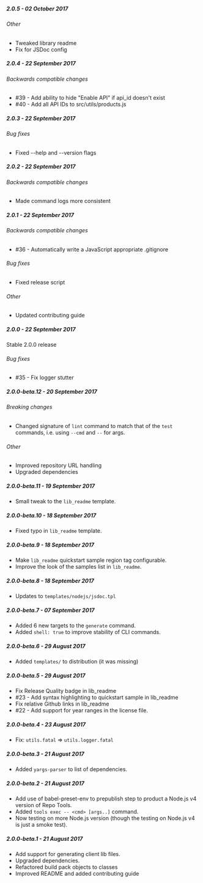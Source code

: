 ##### 2.0.5 - 02 October 2017

###### Other
- Tweaked library readme
- Fix for JSDoc config

##### 2.0.4 - 22 September 2017

###### Backwards compatible changes
- #39 - Add ability to hide "Enable API" if api_id doesn't exist
- #40 - Add all API IDs to src/utils/products.js

##### 2.0.3 - 22 September 2017

###### Bug fixes
- Fixed --help and --version flags

##### 2.0.2 - 22 September 2017

###### Backwards compatible changes
- Made command logs more consistent

##### 2.0.1 - 22 September 2017

###### Backwards compatible changes
- #36 - Automatically write a JavaScript appropriate .gitignore

###### Bug fixes
- Fixed release script

###### Other
- Updated contributing guide

##### 2.0.0 - 22 September 2017

Stable 2.0.0 release

###### Bug fixes
- #35 - Fix logger stutter

##### 2.0.0-beta.12 - 20 September 2017

###### Breaking changes
- Changed signature of `lint` command to match that of the `test` commands, i.e. using `--cmd` and `--` for args.

###### Other
- Improved repository URL handling
- Upgraded dependencies

##### 2.0.0-beta.11 - 19 September 2017

- Small tweak to the `lib_readme` template.

##### 2.0.0-beta.10 - 18 September 2017

- Fixed typo in `lib_readme` template.

##### 2.0.0-beta.9 - 18 September 2017

- Make `lib_readme` quickstart sample region tag configurable.
- Improve the look of the samples list in `lib_readme`.

##### 2.0.0-beta.8 - 18 September 2017

- Updates to `templates/nodejs/jsdoc.tpl`

##### 2.0.0-beta.7 - 07 September 2017

- Added 6 new targets to the `generate` command.
- Added `shell: true` to improve stability of CLI commands.

##### 2.0.0-beta.6 - 29 August 2017

- Added `templates/` to distribution (it was missing)

##### 2.0.0-beta.5 - 29 August 2017

- Fix Release Quality badge in lib_readme
- #23 - Add syntax highlighting to quickstart sample in lib_readme
- Fix relative Github links in lib_readme
- #22 - Add support for year ranges in the license file.

##### 2.0.0-beta.4 - 23 August 2017

- Fix: `utils.fatal` => `utils.logger.fatal`

##### 2.0.0-beta.3 - 21 August 2017

- Added `yargs-parser` to list of dependencies.

##### 2.0.0-beta.2 - 21 August 2017

- Add use of babel-preset-env to prepublish step to product a Node.js v4
  version of Repo Tools.
- Added `tools exec -- <cmd> [args..]` command.
- Now testing on more Node.js version (though the testing on Node.js v4 is just
  a smoke test).

##### 2.0.0-beta.1 - 21 August 2017

- Add support for generating client lib files.
- Upgraded dependencies.
- Refactored build pack objects to classes
- Improved README and added contributing guide